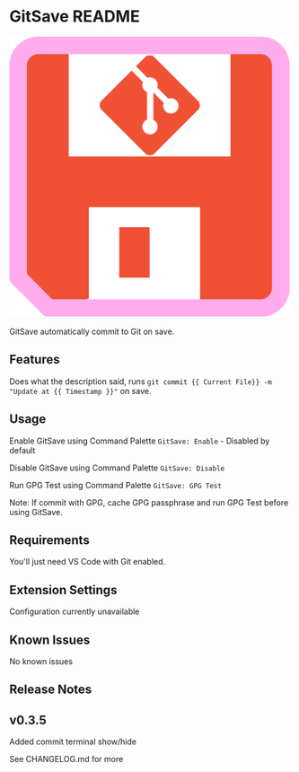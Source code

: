 # GitSave README

![GitSave Icon](./images/GitSave.png)

GitSave automatically commit to Git on save.

## Features

Does what the description said, runs `git commit {{ Current File}} -m "Update at {{ Timestamp }}"` on save.

## Usage

Enable GitSave using Command Palette `GitSave: Enable` - Disabled by default

Disable GitSave using Command Palette `GitSave: Disable`

Run GPG Test using Command Palette `GitSave: GPG Test`

Note: If commit with GPG, cache GPG passphrase and run GPG Test before using GitSave.

## Requirements

You'll just need VS Code with Git enabled.

## Extension Settings

Configuration currently unavailable

## Known Issues

No known issues

## Release Notes

## v0.3.5

Added commit terminal show/hide

See CHANGELOG.md for more